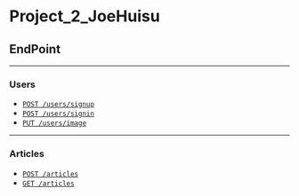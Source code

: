 # Project_2_JoeHuisu
## EndPoint
- ---

### Users
- [`POST /users/signup`](/EndPoints/users/signup.md)
- [`POST /users/signin`](/EndPoints/users/signin.md)
- [`PUT /users/image`](/EndPoints/users/image.md)
- ---

### Articles
- [`POST /articles`](/EndPoints/articles/articles(post).md)
- [`GET /articles`](/EndPoints/articles/articles(get).md)
